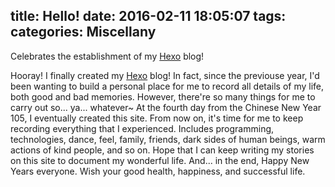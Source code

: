 title: Hello!
date: 2016-02-11 18:05:07
tags:
categories: Miscellany
---
Celebrates the establishment of my [Hexo](https://hexo.io/zh-tw/) blog!
<!-- more -->
Hooray! I finally created my [Hexo](https://hexo.io/zh-tw/) blog! In fact, since the previouse year, I'd been wanting to build a personal place for me to record all details of my life, both good and bad memories.
However, there're so many things for me to carry out so... ya... whatever~ At the fourth day from the Chinese New Year 105, I eventually created this site. From now on, it's time for me to keep recording everything that I experienced. Includes programming, technologies, dance, feel, family, friends, dark sides of human beings, warm actions of kind people, and so on.
Hope that I can keep writing my stories on this site to document my wonderful life. And... in the end, Happy New Years everyone. Wish your good health, happiness, and successful life.